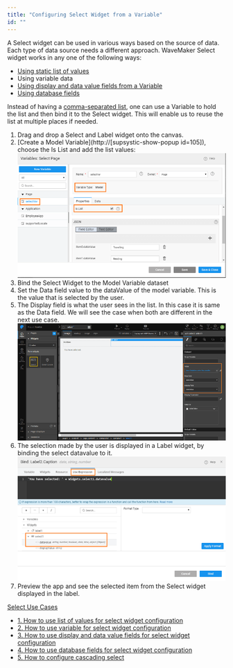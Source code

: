 ```yaml
---
title: "Configuring Select Widget from a Variable"
id: ""
---
```


A Select widget can be used in various ways based on the source of data. Each type of data source needs a different approach. WaveMaker Select widget works in any one of the following ways:

- [Using static list of values](/learn/how-tos/configuring-select-widget-static-list-values/)
- Using variable data
- [Using display and data value fields from a Variable](/learn/how-tos/configuring-select-widget-display-data-fields/)
- [Using database fields](/learn/how-tos/configuring-select-widget-database-fields/)

Instead of having a [comma-separated list](/learn/how-tos/configuring-select-widget-static-list-values/), one can use a Variable to hold the list and then bind it to the Select widget. This will enable us to reuse the list at multiple places if needed.

1. Drag and drop a Select and Label widget onto the canvas.
2. [Create a Model Variable](http://[supsystic-show-popup id=105]), choose the Is List and add the list values: [![](/learn/assets/sel_listvar.png)](/learn/assets/sel_listvar.png)
3. Bind the Select Widget to the Model Variable dataset
4. Set the Data field value to the dataValue of the model variable. This is the value that is selected by the user.
5. The Display field is what the user sees in the list. In this case it is same as the Data field. We will see the case when both are different in the next use case. [![](/learn/assets/sel_listvar_props.png)](/learn/assets/sel_listvar_props.png)
6. The selection made by the user is displayed in a Label widget, by binding the select datavalue to it. [![](/learn/assets/sel_list_res.png)](/learn/assets/sel_list_res.png)
7. Preview the app and see the selected item from the Select widget displayed in the label.

[Select Use Cases](/learn/app-development/widgets/form-widgets/select-use-cases/)

- [1\. How to use list of values for select widget configuration](/learn/how-tos/configuring-select-widget-static-list-values/)
- [2\. How to use variable for select widget configuration](#)
- [3\. How to use display and data value fields for select widget configuration](/learn/how-tos/configuring-select-widget-display-data-fields/)
- [4\. How to use database fields for select widget configuration](/learn/how-tos/configuring-select-widget-database-fields/)
- [5\. How to configure cascading select](/learn/how-tos/configuring-cascading-select/)
